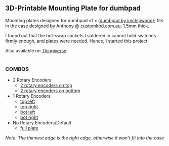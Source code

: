 ## 3D-Printable Mounting Plate for dumbpad
Mounting plates designed for dumbpad v1.x ([dumbpad by imchipwood](https://github.com/imchipwood/dumbpad/)); fits in the case designed by Anthony @ [customkbd.com.au](https://customkbd.com.au/); 1.5mm thick.

I found out that the hot-swap sockets I soldered in cannot hold switches firmly enough, and plates were needed. Hence, I started this project.

Also available on [Thingiverse](https://www.thingiverse.com/thing:4971965)
<br/><br/>


### COMBOS
- 2 Rotary Encoders
  - [2 rotary encoders on top](2_top.stl)
  - [2 rotary encoders on bottom](2_bot.stl)
- 1 Rotary Encoders
  - [top left](top_left.stl)
  - [top right](top_right.stl)
  - [bot left](bot_left.stl)
  - [bot right](bot_right.stl)
- No Rotary Encoders/Default
  - [full plate](no_encoders.stl)

*Note: The thinnest edge is the right edge, otherwise it won't fit into the case*
